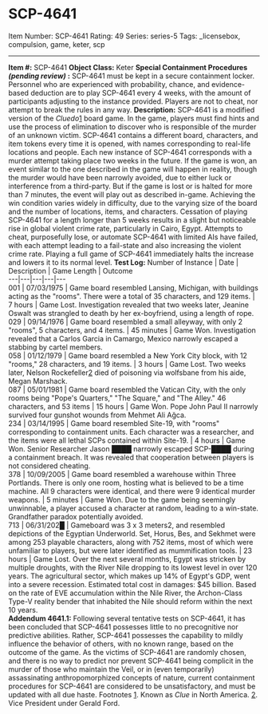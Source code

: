 # SCP-4641
Item Number: SCP-4641
Rating: 49
Series: series-5
Tags: _licensebox, compulsion, game, keter, scp

---

**Item #:** SCP-4641
**Object Class:** Keter
**Special Containment Procedures _(pending review)_ :** SCP-4641 must be kept in a secure containment locker. Personnel who are experienced with probability, chance, and evidence-based deduction are to play SCP-4641 every 4 weeks, with the amount of participants adjusting to the instance provided. Players are not to cheat, nor attempt to break the rules in any way.
**Description:** SCP-4641 is a modified version of the _Cluedo_[1](javascript:;) board game. In the game, players must find hints and use the process of elimination to discover who is responsible of the murder of an unknown victim. SCP-4641 contains a different board, characters, and item tokens every time it is opened, with names corresponding to real-life locations and people. Each new instance of SCP-4641 corresponds with a murder attempt taking place two weeks in the future.
If the game is won, an event similar to the one described in the game will happen in reality, though the murder would have been narrowly avoided, due to either luck or interference from a third-party. But if the game is lost or is halted for more than 7 minutes, the event will play out as described in-game. Achieving the win condition varies widely in difficulty, due to the varying size of the board and the number of locations, items, and characters.
Cessation of playing SCP-4641 for a length longer than 5 weeks results in a slight but noticeable rise in global violent crime rate, particularly in Cairo, Egypt. Attempts to cheat, purposefully lose, or automate SCP-4641 with limited AIs have failed, with each attempt leading to a fail-state and also increasing the violent crime rate. Playing a full game of SCP-4641 immediately halts the increase and lowers it to its normal level.
**Test Log:**
Number of Instance | Date | Description | Game Length | Outcome  
---|---|---|---|---  
001 | 07/03/1975 | Game board resembled Lansing, Michigan, with buildings acting as the "rooms". There were a total of 35 characters, and 129 items. | 7 hours | Game Lost. Investigation revealed that two weeks later, Jeanine Oswalt was strangled to death by her ex-boyfriend, using a length of rope.  
029 | 09/14/1976 | Game board resembled a small alleyway, with only 2 "rooms", 5 characters, and 4 items. | 45 minutes | Game Won. Investigation revealed that a Carlos Garcia in Camargo, Mexico narrowly escaped a stabbing by cartel members.  
058 | 01/12/1979 | Game board resembled a New York City block, with 12 "rooms," 28 characters, and 19 items. | 3 hours | Game Lost. Two weeks later, Nelson Rockefeller[2](javascript:;) died of poisoning via wolfsbane from his aide, Megan Marshack.  
087 | 05/01/1981 | Game board resembled the Vatican City, with the only rooms being "Pope's Quarters," "The Square," and "The Alley." 46 characters, and 53 items | 15 hours | Game Won. Pope John Paul II narrowly survived four gunshot wounds from Mehmet Ali Ağca.  
234 | 03/14/1995 | Game board resembled Site-19, with "rooms" corresponding to containment units. Each character was a researcher, and the items were all lethal SCPs contained within Site-19. | 4 hours | Game Won. Senior Researcher Jason ████ narrowly escaped SCP-████ during a containment breach. It was revealed that cooperation between players is not considered cheating.  
378 | 10/09/2005 | Game board resembled a warehouse within Three Portlands. There is only one room, hosting what is believed to be a time machine. All 9 characters were identical, and there were 9 identical murder weapons. | 5 minutes | Game Won. Due to the game being seemingly unwinnable, a player accused a character at random, leading to a win-state. Grandfather paradox potentially avoided.  
713 | 06/31/202█ | Gameboard was 3 x 3 meters2, and resembled depictions of the Egyptian Underworld. Set, Horus, Bes, and Sekhmet were among 253 playable characters, along with 752 items, most of which were unfamiliar to players, but were later identified as mummification tools. | 23 hours | Game Lost. Over the next several months, Egypt was stricken by multiple droughts, with the River Nile dropping to its lowest level in over 120 years. The agricultural sector, which makes up 14% of Egypt's GDP, went into a severe recession. Estimated total cost in damages: $45 billion. Based on the rate of EVE accumulation within the Nile River, the Archon-Class Type-V reality bender that inhabited the Nile should reform within the next 10 years.  
**Addendum 4641.1:** Following several tentative tests on SCP-4641, it has been concluded that SCP-4641 possesses little to no precognitive nor predictive abilities. Rather, SCP-4641 possesses the capability to mildly influence the behavior of others, with no known range, based on the outcome of the game. As the victims of SCP-4641 are randomly chosen, and there is no way to predict nor prevent SCP-4641 being complicit in the murder of those who maintain the Veil, or in (even temporarily) assassinating anthropomorphized concepts of nature, current containment procedures for SCP-4641 are considered to be unsatisfactory, and must be updated with all due haste.
Footnotes
[1](javascript:;). Known as _Clue_ in North America.
[2](javascript:;). Vice President under Gerald Ford.
